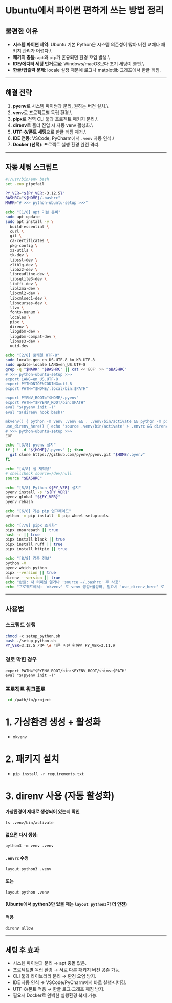 # Ubuntu에서 파이썬 편하게 쓰는 방법 정리

## 불편한 이유

-   **시스템 파이썬 제약**: Ubuntu 기본 Python은 시스템 의존성이 많아
    버전 교체나 패키지 관리가 어렵다.\
-   **패키지 충돌**: `apt`와 `pip`가 혼용되면 환경 꼬임 발생.\
-   **IDE/에디터 세팅 번거로움**: Windows/macOS보다 초기 세팅이 불편.\
-   **한글/입출력 문제**: locale 설정 때문에 로그나 matplotlib
    그래프에서 한글 깨짐.

------------------------------------------------------------------------

## 해결 전략

1.  **pyenv**로 시스템 파이썬과 분리, 원하는 버전 설치.\
2.  **venv**로 프로젝트별 독립 환경.\
3.  **pipx**로 전역 CLI 툴과 프로젝트 패키지 분리.\
4.  **direnv**로 폴더 진입 시 자동 venv 활성화.\
5.  **UTF-8/폰트 세팅**으로 한글 깨짐 제거.\
6.  **IDE 연동**: VSCode, PyCharm에서 `.venv` 자동 인식.\
7.  **Docker (선택)**: 프로젝트 실행 환경 완전 격리.

------------------------------------------------------------------------

## 자동 세팅 스크립트

```bash
#!/usr/bin/env bash
set -euo pipefail

PY_VER="${PY_VER:-3.12.5}"
BASHRC="${HOME}/.bashrc"
MARK="# >>> python-ubuntu-setup >>>"

echo "[1/8] apt 기본 준비"
sudo apt update
sudo apt install -y \
  build-essential \
  curl \
  git \
  ca-certificates \
  pkg-config \
  xz-utils \
  tk-dev \
  libssl-dev \
  zlib1g-dev \
  libbz2-dev \
  libreadline-dev \
  libsqlite3-dev \
  libffi-dev \
  liblzma-dev \
  libxml2-dev \
  libxmlsec1-dev \
  libncurses-dev \
  llvm \
  fonts-nanum \
  locales \
  pipx \
  direnv \
  libgdbm-dev \
  libgdbm-compat-dev \
  libnss3-dev \
  uuid-dev

echo "[2/8] 로케일 UTF-8"
sudo locale-gen en_US.UTF-8 ko_KR.UTF-8
sudo update-locale LANG=en_US.UTF-8
grep -q "$MARK" "$BASHRC" || cat <<'EOF' >> "$BASHRC"
# >>> python-ubuntu-setup >>>
export LANG=en_US.UTF-8
export PYTHONIOENCODING=utf-8
export PATH="$HOME/.local/bin:$PATH"

export PYENV_ROOT="$HOME/.pyenv"
export PATH="$PYENV_ROOT/bin:$PATH"
eval "$(pyenv init -)"
eval "$(direnv hook bash)"

mkvenv() { python -m venv .venv && . .venv/bin/activate && python -m pip install -U pip; }
use_direnv_here() { echo 'source .venv/bin/activate' > .envrc && direnv allow; }
# >>> python-ubuntu-setup >>>
EOF

echo "[3/8] pyenv 설치"
if [ ! -d "${HOME}/.pyenv" ]; then
  git clone https://github.com/pyenv/pyenv.git "$HOME/.pyenv"
fi

echo "[4/8] 셸 재적용"
# shellcheck source=/dev/null
source "$BASHRC"

echo "[5/8] Python ${PY_VER} 설치"
pyenv install -s "${PY_VER}"
pyenv global "${PY_VER}"
pyenv rehash

echo "[6/8] 기본 pip 업그레이드"
python -m pip install -U pip wheel setuptools

echo "[7/8] pipx 초기화"
pipx ensurepath || true
hash -r || true
pipx install black || true
pipx install ruff || true
pipx install httpie || true

echo "[8/8] 검증 정보"
python -V
pyenv which python
pipx --version || true
direnv --version || true
echo "완료: 새 터미널 열거나 'source ~/.bashrc' 후 사용"
echo "프로젝트에서: 'mkvenv' 로 venv 생성+활성화, 필요시 'use_direnv_here' 로 자동 활성화"

```

------------------------------------------------------------------------

## 사용법

### 스크립트 실행

```bash
chmod +x setup_python.sh
bash ./setup_python.sh
PY_VER=3.12.5 기본 \# 다른 버전 원하면 PY_VER=3.11.9
```

### 경로 막힌 경우

```export PYENV_ROOT="$HOME/.pyenv"
export PATH="$PYENV_ROOT/bin:$PYENV_ROOT/shims:$PATH"
eval "$(pyenv init -)"
```

### 프로젝트 워크플로

```bash
 cd /path/to/project
```

# 1. 가상환경 생성 + 활성화

* ```mkvenv```

# 2. 패키지 설치

* ```pip install -r requirements.txt```

# 3. direnv 사용 (자동 활성화)

#### 가상환경이 제대로 생성되어 있는지 확인

```
ls .venv/bin/activate
```

#### 없으면 다시 생성:

```
python3 -m venv .venv
```

####  `.envrc` 수정

```
layout python3 .venv
```

####  또는

```
layout python .venv
```

####  (Ubuntu에서 python3만 있을 때는 `layout python3`가 더 안전)

####  적용

```
direnv allow
```

------------------------------------------------------------------------

## 세팅 후 효과

-   시스템 파이썬과 분리 → apt 충돌 없음.
-   프로젝트별 독립 환경 → 서로 다른 패키지 버전 공존 가능.
-   CLI 툴과 라이브러리 분리 → 환경 오염 방지.
-   IDE 자동 인식 → VSCode/PyCharm에서 바로 실행·디버깅.
-   UTF-8/폰트 적용 → 한글 로그·그래프 깨짐 방지.
-   필요시 Docker로 완벽한 실행환경 복제 가능.
